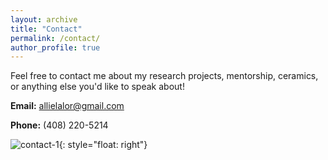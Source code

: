```yaml
---
layout: archive
title: "Contact"
permalink: /contact/
author_profile: true
---
```


Feel free to contact me about my research projects, mentorship, ceramics, or anything else you'd like to speak about!

**Email:** allielalor@gmail.com

**Phone:** (408) 220-5214

![contact-1](http://alexandralalor.github.io/images/contact/contact-1.JPG){: style="float: right"}
